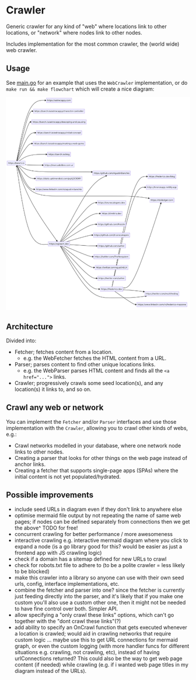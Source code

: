 # Crawler

Generic crawler for any kind of "web" where locations link to other locations, or "network" where nodes link to other nodes.

Includes implementation for the most common crawler, the (world wide) web crawler.

## Usage

See [main.go](main.go) for an example that uses the `WebCrawler` implementation, or do `make run && make flowchart` which will create a nice diagram:

![flowchart of crawled location](example.png)

## Architecture

Divided into:
- Fetcher; fetches content from a location.
    - e.g. the WebFetcher fetches the HTML content from a URL.
- Parser; parses content to find other unique locations links.
    - e.g. the WebParser parses HTML content and finds all the `<a href="...">` links.
- Crawler; progressively crawls some seed location(s), and any location(s) it links to, and so on.

## Crawl any web or network

You can implement the `Fetcher` and/or `Parser` interfaces and use those implementation with the `Crawler`, allowing you to crawl other kinds of webs, e.g.:
- Crawl networks modelled in your database, where one network node links to other nodes.
- Creating a parser that looks for other things on the web page instead of anchor links.
- Creating a fetcher that supports single-page apps (SPAs) where the initial content is not yet populated/hydrated.

## Possible improvements

- include seed URLs in diagram even if they don't link to anywhere else
- optimise mermaid file output by not repeating the name of same web pages; if nodes can be defined separately from connections then we get the above^ TODO for free!
- concurrent crawling for better performance / more awesomeness
- interactive crawling e.g. interactive mermaid diagram where you click to expand a node (is a go library good for this? would be easier as just a frontend app with JS crawling logic)
- check if a domain has a sitemap defined for new URLs to crawl
- check for robots.txt file to adhere to (to be a polite crawler = less likely to be blocked)
- make this crawler into a library so anyone can use with their own seed urls, config, interface implementations, etc.
- combine the fetcher and parser into one? since the fetcher is currently just feeding directly into the parser, and it's likely that if you make one custom you'll also use a custom other one, then it might not be needed to have fine control over both. Simpler API.
- allow specifying a "only crawl these links" options, which can't go together with the "dont crawl these links"(?)
- add ability to specify an OnCrawl function that gets executed whenever a location is crawled; would aid in crawling networks that require custom logic ... maybe use this to get URL connections for mermaid graph, or even the custom logging (with more handler funcs for different situations e.g. crawling, not crawling, etc), instead of having urlConnections returned? This could also be the way to get web page content (if needed) while crawling (e.g. if i wanted web page titles in my diagram instead of the URLs).